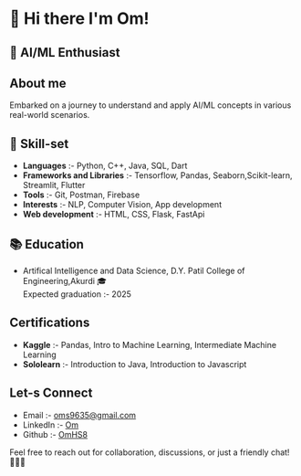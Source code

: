 # 👋 Hi there  I'm Om!
## 🚀 AI/ML Enthusiast

##  About me
<p>Embarked on a journey to understand and apply AI/ML concepts in various real-world scenarios.</p>

## 💼 Skill-set
<ul>
  <li><b>Languages</b> :- Python, C++, Java, SQL, Dart</li>
  <li><b>Frameworks and Libraries</b> :- Tensorflow, Pandas, Seaborn,Scikit-learn, Streamlit, Flutter</li>
  <li><b>Tools</b> :- Git, Postman, Firebase</li>
  <li><b>Interests</b> :- NLP, Computer Vision, App development</li>
  <li><b>Web development</b> :- HTML, CSS, Flask, FastApi</li>
</ul>

## 📚 Education
<ul>
  <li>Artifical Intelligence and Data Science, D.Y. Patil College of Engineering,Akurdi 🎓</li>
  <lo>Expected graduation :- 2025</lo>
</ul>

## Certifications
<ul>
  <li><b>Kaggle</b> :- Pandas, Intro to Machine Learning, Intermediate Machine Learning</li>
  <li><b>Sololearn</b> :- Introduction to Java, Introduction to Javascript</li>
</ul>

## Let-s Connect
<ul>
  <li>Email :- <a href='oms9635@gmail.com'>oms9635@gmail.com</a></li>
  <li>LinkedIn :- <a href='https://www.linkedin.com/in/om-sonawane-120520250/'>Om</a></li>
  <li>Github :- <a href='https://github.com/OmHS8/OmHS8/'>OmHS8</a></li>
</ul>

Feel free to reach out for collaboration, discussions, or just a friendly chat! 👩‍💻🚀
<!--
**OmHS8/OmHS8** is a ✨ _special_ ✨ repository because its `README.md` (this file) appears on your GitHub profile.

Here are some ideas to get you started:

- 🔭 I’m currently working on ...
- 🌱 I’m currently learning ...
- 👯 I’m looking to collaborate on ...
- 🤔 I’m looking for help with ...
- 💬 Ask me about ...
- 📫 How to reach me: ...
- 😄 Pronouns: ...
- ⚡ Fun fact: ...
-->
